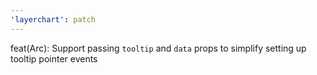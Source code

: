 ```yaml
---
'layerchart': patch
---
```


feat(Arc): Support passing `tooltip` and `data` props to simplify setting up tooltip pointer events
